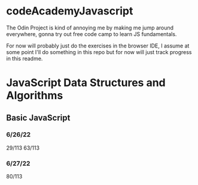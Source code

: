 # codeAcademyJavascript

The Odin Project is kind of annoying me by making me jump around everywhere, gonna try out free code camp to learn JS fundamentals.

For now will probably just do the exercises in the browser IDE, I assume at some point I'll do something in this repo but for now will just track progress in this readme.

<h1> JavaScript Data Structures and Algorithms </h1>
 
<h2> Basic JavaScript </h2>

<h3> 6/26/22 </h3>

29/113
63/113

<h3> 6/27/22 </h3>

80/113